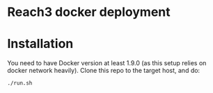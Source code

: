 Reach3 docker deployment
========================

Installation
============

You need to have Docker version at least 1.9.0 (as this setup relies on docker network heavily).
Clone this repo to the target host, and do:

```sh
./run.sh
```
